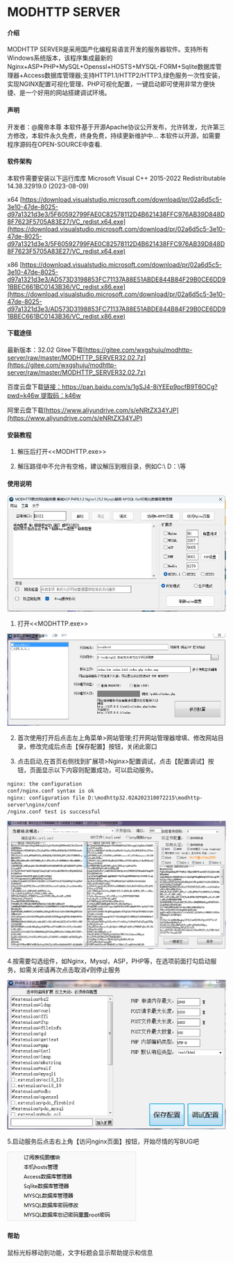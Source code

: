 # MODHTTP SERVER

#### 介绍
MODHTTP SERVER是采用国产化编程易语言开发的服务器软件。支持所有Windows系统版本，该程序集成最新的Nginx+ASP+PHP+MySQL+Openssl+HOSTS+MYSQL-FORM+Sqlite数据库管理器+Access数据库管理器;支持HTTP1.1/HTTP2/HTTP3,绿色服务一次性安装，实现NGINX配置可视化管理、PHP可视化配置，一键启动即可使用非常方便快捷、是一个好用的网站搭建调试环境。

#### 声明
开发者：@魔帝本尊
本软件基于开源Apache协议公开发布，允许转发，允许第三方修改，本软件永久免费，终身免费，持续更新维护中...
本软件以开源，如需要程序源码在OPEN-SOURCE中查看.
#### 软件架构
本软件需要安装以下运行库库
Microsoft Visual C++ 2015-2022 Redistributable 14.38.32919.0 (2023-08-09)

x64 [https://download.visualstudio.microsoft.com/download/pr/02a6d5c5-3e10-47de-8025-d97a1321d3e3/5F60592799FAE0C82578112D4B621438FFC976AB39D848D8F7623F5705A83E27/VC_redist.x64.exe](https://download.visualstudio.microsoft.com/download/pr/02a6d5c5-3e10-47de-8025-d97a1321d3e3/5F60592799FAE0C82578112D4B621438FFC976AB39D848D8F7623F5705A83E27/VC_redist.x64.exe)

x86 [https://download.visualstudio.microsoft.com/download/pr/02a6d5c5-3e10-47de-8025-d97a1321d3e3/AD573D3198853FC71137A88E51ABDE844B84F29B0CE6DD91BBEC661BC0143B36/VC_redist.x86.exe](https://download.visualstudio.microsoft.com/download/pr/02a6d5c5-3e10-47de-8025-d97a1321d3e3/AD573D3198853FC71137A88E51ABDE844B84F29B0CE6DD91BBEC661BC0143B36/VC_redist.x86.exe)

#### 下载途径
最新版本：32.02
Gitee下载[https://gitee.com/wxgshuju/modhttp-server/raw/master/MODHTTP_SERVER32.02.7z](https://gitee.com/wxgshuju/modhttp-server/raw/master/MODHTTP_SERVER32.02.7z)

百度云盘下载[链接：https://pan.baidu.com/s/1gSJ4-8iYEEp9pcfB9T6OCg?pwd=k46w 
提取码：k46w](https://pan.baidu.com/s/1gSJ4-8iYEEp9pcfB9T6OCg?pwd=k46w )


阿里云盘下载[https://www.aliyundrive.com/s/eNRtZX34YJP](https://www.aliyundrive.com/s/eNRtZX34YJP)

#### 安装教程

1.  解压后打开<<MODHTTP.exe>>

2.  解压路径中不允许有空格，建议解压到根目录，例如C:\ D：\等

#### 使用说明

![输入图片说明](t1.png)

1.  打开<<MODHTTP.exe>>

![输入图片说明](t2.png)

2.  首次使用打开后点击左上角菜单>网站管理;打开网站管理器增填、修改网站目录，修改完成后点击【保存配置】按钮，关闭此窗口

3.  点击启动,在首页右侧找到扩展项>Nginx>配置调试，点击【配置调试】按钮，页面显示以下内容则配置成功，可以启动服务。

```
nginx: the configuration 
conf/nginx.conf syntax is ok
nginx: configuration file D:\modhttp32.02A202310072215\modhttp-server\nginx/conf
/nginx.conf test is successful
```
![输入图片说明](t3.png)

4.按需要勾选组件，如Nginx，Mysql，ASP，PHP等，在选项前面打勾启动服务，如需关闭请再次点击取消√则停止服务

![输入图片说明](t4.png)

5.启动服务后点击右上角【访问nginx页面】按钮，开始尽情的写BUG吧

![输入图片说明](t5.png)


#### 帮助

鼠标光标移动到功能，文字标题会显示帮助提示和信息
